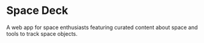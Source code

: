 # Space Deck
 A web app for space enthusiasts featuring curated content about space and tools to track space objects.
